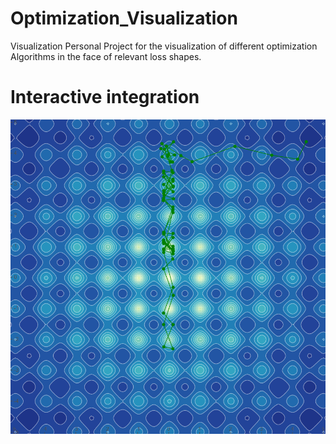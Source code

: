 # Optimization_Visualization
Visualization Personal Project for the visualization of different optimization Algorithms in the face of relevant loss shapes.

# Interactive integration
![](files\Momentum.PNG)

